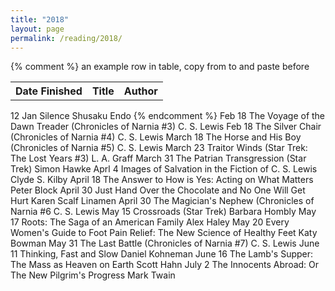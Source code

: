 ```yaml
---
title: "2018"
layout: page
permalink: /reading/2018/
---
```


<table>
<tr>
   <th>Date Finished</th>
   <th>Title</th>
   <th>Author</th>
</tr>
{% comment %}
an example row in table, copy from <tr> to </tr> and paste before </table>
<tr>
   <td>12 Jan</td>
   <td>Silence</td>
   <td>Shusaku Endo</td>
</tr>
{% endcomment %}
<tr>
   <td>Feb 18</td>
   <td>The Voyage of the Dawn Treader (Chronicles of Narnia #3)</td>
   <td>C. S. Lewis</td>
</tr>
<tr>
   <td>Feb 18</td>
   <td>The Silver Chair (Chronicles of Narnia #4)</td>
   <td>C. S. Lewis</td>
</tr>
<tr>
   <td>March 18</td>
   <td>The Horse and His Boy (Chronicles of Narnia #5)</td>
   <td>C. S. Lewis</td>
</tr>
<tr>
   <td>March 23</td>
   <td>Traitor Winds (Star Trek: The Lost Years #3)</td>
   <td>L. A. Graff</td>
</tr>
<tr>
   <td>March 31</td>
   <td>The Patrian Transgression (Star Trek)</td>
   <td>Simon Hawke</td>
</tr>
<tr>
   <td>Aprl 4</td>
   <td>Images of Salvation in the Fiction of C. S. Lewis</td>
   <td>Clyde S. Kilby</td>
</tr>
<tr>
   <td>April 18</td>
   <td>The Answer to How is Yes: Acting on What Matters</td>
   <td>Peter Block</td>
</tr>
<tr>
   <td>April 30</td>
   <td>Just Hand Over the Chocolate and No One Will Get Hurt</td>
   <td>Karen Scalf Linamen</td>
</tr>
<tr>
   <td>April 30</td>
   <td>The Magician's Nephew (Chronicles of Narnia #6</td>
   <td>C. S. Lewis</td>
</tr>
<tr>
   <td>May 15</td>
   <td>Crossroads (Star Trek)</td>
   <td>Barbara Hombly</td>
</tr>
<tr>
   <td>May 17</td>
   <td>Roots: The Saga of an American Family</td>
   <td>Alex Haley</td>
</tr>
<tr>
   <td>May 20</td>
   <td>Every Women's Guide to Foot Pain Relief: The New Science of Healthy Feet</td>
   <td>Katy Bowman</td>
</tr>
<tr>
   <td>May 31</td>
   <td>The Last Battle (Chronicles of Narnia #7)</td>
   <td>C. S. Lewis</td>
</tr>
<tr>
   <td>June 11</td>
   <td>Thinking, Fast and Slow</td>
   <td>Daniel Kohneman</td>
</tr>
<tr>
   <td>June 16</td>
   <td>The Lamb's Supper: The Mass as Heaven on Earth</td>
   <td>Scott Hahn</td>
</tr>
<tr>
   <td>July 2</td>
   <td>The Innocents Abroad: Or The New Pilgrim's Progress</td>
   <td>Mark Twain</td>
</tr>
</table>
